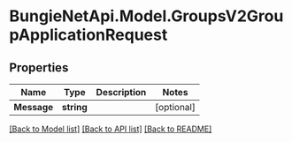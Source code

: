 
# BungieNetApi.Model.GroupsV2GroupApplicationRequest

## Properties

Name | Type | Description | Notes
------------ | ------------- | ------------- | -------------
**Message** | **string** |  | [optional] 

[[Back to Model list]](../README.md#documentation-for-models)
[[Back to API list]](../README.md#documentation-for-api-endpoints)
[[Back to README]](../README.md)

